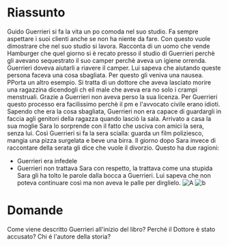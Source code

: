 # Riassunto
Guido Guerrieri si fa la vita un po comoda nel suo studio. Fa sempre aspettare i suoi clienti anche se non ha niente da fare. Con questo vuole dimostrare che nel suo studio si lavora. Racconta di un uomo che vende Hamburger che quel giorno si è recato presso il studio di Guerrieri perchè gli avevano sequestrato il suo camper perchè aveva un igiene orrenda. Guerrieri doveva aiutarli a riavere il camper. Lui sapeva che aiutando queste persona faceva una cosa sbagliata. Per questo gli veniva una nausea.
PPorta un altro esempio. Si tratta di un dottore che aveva lasciato morire una ragazzina dicendogli ch eil male che aveva era no solo i crampi menstruali. Grazie a Guerrieri non aveva perso la sua licenza. Per Guerrieri questo processo era facilissimo perchè il pm e l'avvocato civile erano idioti. Sapendo che era la cosa sbagliata, Guerrieri non era capace di guardargli in faccia agli genitori della ragazza quando lasciò la sala.
Arrivato a casa la sua moglie Sara lo sorprende con il fatto che usciva con amici la sera, senza lui. Così Guerrieri si fa la sera scialla: guarda un film poliziesco, mangia una pizza surgelata e beve una birra.
Il giorno dopo Sara invece di raccontare della serata gli dice che vuole il divorzio. Questo ha due ragioni:
- Guerrieri era infedele
- Guerrieri non trattava Sara con respetto, la trattava come una stupida
Sara gli ha tolto le parole dalla bocca a Guerrieri. Lui sapeva che non poteva continuare così ma non aveva le palle per dirglielo. 
![A](https://cdn.discordapp.com/attachments/818403821599457280/978328182300242001/Testimone_1_1-2-1.jpg)
![b](https://cdn.discordapp.com/attachments/818403821599457280/978328182639951923/Testimone_1_1-2-2.jpg)

# Domande
Come viene descritto Guerrieri all'inizio del libro?
Perché il Dottore è stato accusato?
Chi é l'autore della storia?